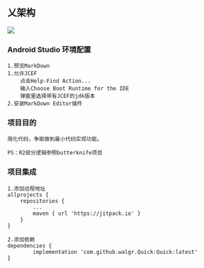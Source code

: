 ## 乂架构

[![](https://jitpack.io/v/walgr/Quick.svg)](https://jitpack.io/#walgr/Quick)

### Android Studio 环境配置

    1.预览MarkDown
    1.允许JCEF
        点击Help-Find Action...
        输入Choose Boot Runtime for the IDE
        弹窗里选择带有JCEF的jdk版本
    2.安装MarkDown Editor插件

### 项目目的

    简化代码，争取做到最小代码实现功能。

    PS：R2部分逻辑参照butterknife项目

### 项目集成

    1.添加远程地址
    allprojects {
        repositories {
            ...
            maven { url 'https://jitpack.io' }
        }
    }

    2.添加依赖
    dependencies {
            implementation 'com.github.walgr.Quick:Quick:latest'
    }
